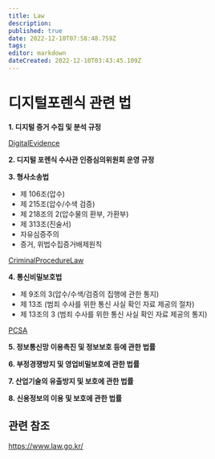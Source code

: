 ```yaml
---
title: Law
description: 
published: true
date: 2022-12-10T07:58:48.759Z
tags: 
editor: markdown
dateCreated: 2022-12-10T03:43:45.109Z
---
```


# 디지털포렌식 관련 법

**1. 디지털 증거 수집 및 분석 규정**

[DigitalEvidence](/ko/Law/DigitalEvidence)

**2. 디지털 포렌식 수사관 인증심의위원회 운영 규정**

**3. 형사소송법** 
- 제 106조(압수)
- 제 215조(압수/수색 검증)
- 제 218조의 2(압수물의 환부, 가환부)
- 제 313조(진술서)
- 자유심증주의
- 증거, 위법수집증거배제원칙

[CriminalProcedureLaw](/ko/Law/CriminalProcedureLaw)

**4. 통신비밀보호법**
- 제 9조의 3(압수/수색/검증의 집행에 관한 통지)
- 제 13조 (범죄 수사를 위한 통신 사실 확인 자료 제공의 절차)
- 제 13조의 3 (범죄 수사를 위한 통신 사실 확인 자료 제공의 통지)

[PCSA](/ko/Law/PCSA)


**5. 정보통신망 이용촉진 및 정보보호 등에 관한 법률**

**6. 부정경쟁방지 및 영업비밀보호에 관한 법률**

**7. 산업기술의 유출방지 및 보호에 관한 법률**

**8. 신용정보의 이용 및 보호에 관한 법률**


## 관련 참조
https://www.law.go.kr/